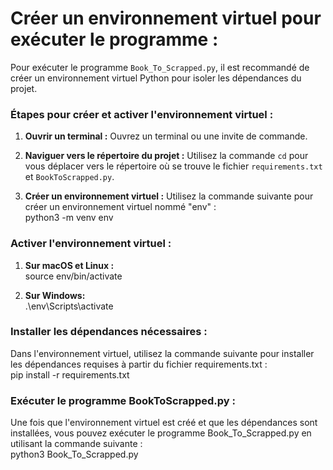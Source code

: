 
# Créer un environnement virtuel pour exécuter le programme :

Pour exécuter le programme `Book_To_Scrapped.py`, il est recommandé de créer un environnement virtuel Python pour isoler les dépendances du projet.

### Étapes pour créer et activer l'environnement virtuel :

1. **Ouvrir un terminal :** Ouvrez un terminal ou une invite de commande.

2. **Naviguer vers le répertoire du projet :** Utilisez la commande `cd` pour vous déplacer vers le répertoire où se trouve le fichier `requirements.txt` et `BookToScrapped.py`.

3. **Créer un environnement virtuel :** Utilisez la commande suivante pour créer un environnement virtuel nommé "env" :  
   python3 -m venv env

### Activer l'environnement virtuel :
1. **Sur macOS et Linux :**  
source env/bin/activate

2. **Sur Windows:**  
.\env\Scripts\activate

### Installer les dépendances nécessaires :

Dans l'environnement virtuel, utilisez la commande suivante pour installer les dépendances requises à partir du fichier requirements.txt :  
pip install -r requirements.txt

### Exécuter le programme BookToScrapped.py :

Une fois que l'environnement virtuel est créé et que les dépendances sont installées, vous pouvez exécuter le programme Book_To_Scrapped.py en utilisant la commande suivante :  
python3 Book_To_Scrapped.py
